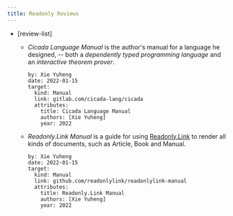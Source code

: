 ```yaml
---
title: Readonly Reviews
---
```


- [review-list]

  - *Cicada Language Manual* is the author's manual for a language he designed,
    -- both a *dependently typed programming language*
    and an *interactive theorem prover*.

    ``` metadata
    by: Xie Yuheng
    date: 2022-01-15
    target:
      kind: Manual
      link: gitlab.com/cicada-lang/cicada
      attributes:
        title: Cicada Language Manual
        authors: [Xie Yuheng]
        year: 2022
    ```

  - *Readonly.Link Manual* is a guide for using [Readonly.Link](https://readonly.link)
    to render all kinds of documents, such as Article, Book and Manual.

    ``` metadata
    by: Xie Yuheng
    date: 2022-01-15
    target:
      kind: Manual
      link: github.com/readonlylink/readonlylink-manual
      attributes:
        title: Readonly.Link Manual
        authors: [Xie Yuheng]
        year: 2022
    ```
